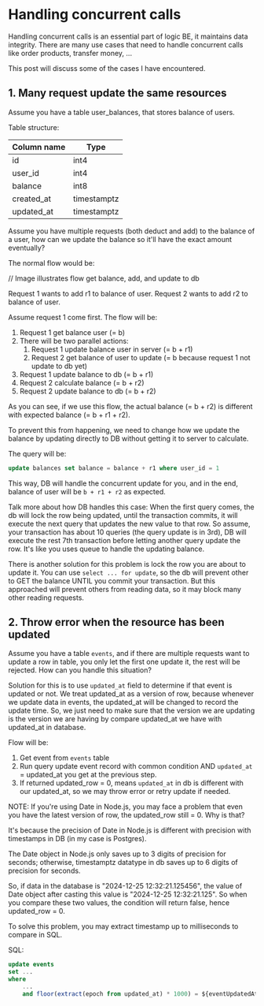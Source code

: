 # Handling concurrent calls

Handling concurrent calls is an essential part of logic BE, it maintains data integrity.
There are many use cases that need to handle concurrent calls like order products, transfer money, ...

This post will discuss some of the cases I have encountered.

## 1. Many request update the same resources

Assume you have a table user_balances, that stores balance of users.

Table structure:

| Column name | Type        |
|-------------|-------------|
| id          | int4        |
| user_id     | int4        |
| balance     | int8        |
| created_at  | timestamptz |
| updated_at  | timestamptz |

Assume you have multiple requests (both deduct and add) to the balance of a user, how can we update the balance so it'll have the exact amount eventually?

The normal flow would be:

// Image illustrates flow get balance, add, and update to db

Request 1 wants to add r1 to balance of user.
Request 2 wants to add r2 to balance of user.

Assume request 1 come first. The flow will be:
1. Request 1 get balance user (= b)
2. There will be two parallel actions:
   1. Request 1 update balance user in server (= b + r1)
   2. Request 2 get balance of user to update (= b because request 1 not update to db yet)
3. Request 1 update balance to db (= b + r1)
4. Request 2 calculate balance (= b + r2)
5. Request 2 update balance to db (= b + r2)

As you can see, if we use this flow, the actual balance (= b + r2) is different with expected balance (= b + r1 + r2).

To prevent this from happening, we need to change how we update the balance by updating directly to DB without getting it to server to calculate.

The query will be:

```sql
update balances set balance = balance + r1 where user_id = 1
```

This way, DB will handle the concurrent update for you, and in the end, balance of user will be `b + r1 + r2` as expected.

Talk more about how DB handles this case: When the first query comes, the db will lock the row being updated, until the transaction commits, it will execute the next query that updates the new value to that row.
So assume, your transaction has about 10 queries (the query update is in 3rd), DB will execute the rest 7th transaction before letting another query update the row. It's like you uses queue to handle the updating balance.

There is another solution for this problem is lock the row you are about to update it.
You can use `select ... for update`, so the db will prevent other to GET the balance UNTIL you commit your transaction.
But this approached will prevent others from reading data, so it may block many other reading requests.

## 2. Throw error when the resource has been updated

Assume you have a table `events`, and if there are multiple requests want to update a row in table, you only let the first one update it, the rest will be rejected.
How can you handle this situation?

Solution for this is to use `updated_at` field to determine if that event is updated or not. We treat updated_at as a version of row, because whenever we update data in events, the updated_at will be changed to record the update time.
So, we just need to make sure that the version we are updating is the version we are having by compare updated_at we have with updated_at in database.

Flow will be:

1. Get event from `events` table
2. Run query update event record with common condition AND `updated_at` = updated_at you get at the previous step.
3. If returned updated_row = 0, means `updated_at` in db is different with our updated_at, so we may throw error or retry update if needed.

NOTE: If you're using Date in Node.js, you may face a problem that even you have the latest version of row, the updated_row still = 0. Why is that?

It's because the precision of Date in Node.js is different with precision with timestamps in DB (in my case is Postgres).

The Date object in Node.js only saves up to 3 digits of precision for seconds; otherwise, timestamptz datatype in db saves up to 6 digits of precision for seconds.

So, if data in the database is "2024-12-25 12:32:21.125456", the value of Date object after casting this value is "2024-12-25 12:32:21.125".
So when you compare these two values, the condition will return false, hence updated_row = 0.

To solve this problem, you may extract timestamp up to milliseconds to compare in SQL.

SQL:

```sql
update events
set ...
where
    ...
    and floor(extract(epoch from updated_at) * 1000) = ${eventUpdatedAt.getTime()}
```
